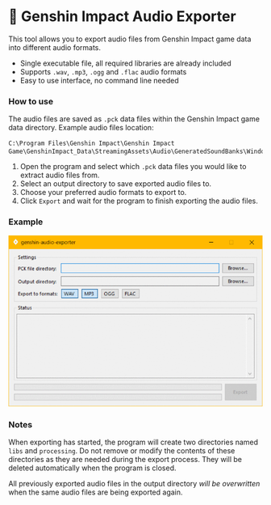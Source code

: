 # 🎼 Genshin Impact Audio Exporter
This tool allows you to export audio files from Genshin Impact game data into different audio formats.

- Single executable file, all required libraries are already included
- Supports `.wav`, `.mp3`, `.ogg` and `.flac` audio formats
- Easy to use interface, no command line needed

### How to use

The audio files are saved as `.pck` data files within the Genshin Impact game data directory.
Example audio files location:
```
C:\Program Files\Genshin Impact\Genshin Impact Game\GenshinImpact_Data\StreamingAssets\Audio\GeneratedSoundBanks\Windows
```

1. Open the program and select which  `.pck` data files you would like to extract audio files from.
2. Select an output directory to save exported audio files to.
3. Choose your preferred audio formats to export to.
4. Click `Export` and wait for the program to finish exporting the audio files.


### Example

![Example](example.gif?raw=true "Example")

### Notes

When exporting has started, the program will create two directories named `libs` and `processing`. Do not remove or modify the contents of these directories as they are needed during the export process. They will be deleted automatically when the program is closed.

All previously exported audio files in the output directory *will be overwritten* when the same audio files are being exported again.
